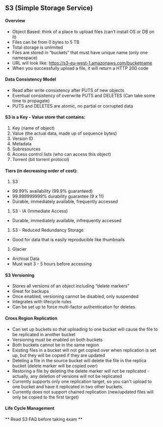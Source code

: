 ## S3 (Simple Storage Service)

#### Overview
* Object Based: think of a place to upload files (can’t install OS or DB on it)
* Files can be from 0 bytes to 5 TB
* Total storage is unlimited
* Files are stored in “buckets” that must have unique name (only one namespace)
* URL will look like: https://s3-eu-west-1.amazonaws.com/bucketname
* When you successfully upload a file, it will return a HTTP 200 code

#### Data Consistency Model
* Read after write consistency after PUTS of new objects
* Eventual consistency of overwrite PUTS and DELETES (Can take some time to propagate)
* PUTS and DELETES are atomic, no partial or corrupted data

#### S3 is a Key - Value store that contains:
1. Key (name of object)
1. Value (the actual data, made up of sequence bytes)
1. Version ID
1. Metadata
1. Subresources
 1. Access control lists (who can access this object)
 1. Torrent (bit torrent protocol)

#### Tiers (in decreasing order of cost):
1. S3
 * 99.99% availability (99.9% guaranteed)
 * 99.999999999% durability guarantee (9 x 11)
 * Durable, immediately available, frequently accessed
1. S3 - IA (Immediate Access)
 * Durable, immediately available, infrequently accessed
1.  S3 - Reduced Redundancy Storage
 * Good for data that is easily reproducible like thumbnails
1. Glacier
 * Archival Data
 * Must wait 3 - 5 hours before accessing

#### S3 Versioning
* Stores all versions of an object including “delete markers”
* Great for backups
* Once enabled, versioning cannot be disabled, only suspended
* Integrates with lifecycle rules
* Can be set up to force multi-factor authentication for deletes

#### Cross Region Replication
* Can set up buckets so that uploading to one bucket will cause the file to be replicated in another bucket
* Versioning must be enabled on both buckets
* Both buckets cannot be in the same region
* Existing files in a bucket will not get copied over when replication is set up, but they will be copied if they are updated
* Deleting a file in the source bucket will delete the file in the replica bucket (delete marker will be copied over)
* Restoring a file by deleting the delete marker *will not* be replicated - actually, any deletion of versions will not be replicated
* Currently supports only one replication target, so you can't upload to one bucket and have it replicated in two other buckets.
* Currently does not support chained replication (new/updated files will only be copied to the first target)

#### Life Cycle Management


** Read S3 FAQ before taking exam **
